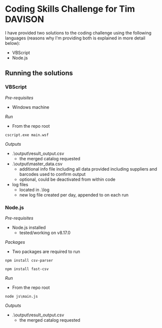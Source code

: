 # Coding Skills Challenge for Tim DAVISON

I have provided two solutions to the coding challenge using the following languages (reasons why I'm providing both is explained in more detail below):
- VBScript
- Node.js

## Running the solutions

### VBScript

*Pre-requisites*
- Windows machine

*Run*
- From the repo root
```
cscript.exe main.wsf
```

*Outputs*
- .\output\result_output.csv
	- the merged catalog requested
- .\output\master_data.csv
	- additional info file including all data provided including suppliers and barcodes used to confirm output
	- optional, could be deactivated from within code
- log files
	- located in .\log
	- new log file created per day, appended to on each run

### Node.js

*Pre-requisites*
- Node.js installed
	- tested/working on v8.17.0

*Packages*
- Two packages are required to run
```
npm install csv-parser
```
```
npm install fast-csv
```

*Run*
- From the repo root
```
node js\main.js
```

*Outputs*
- .\output\result_output.csv
	- the merged catalog requested